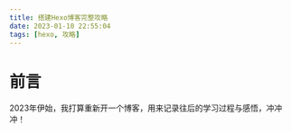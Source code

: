 ```yaml
---
title: 搭建Hexo博客完整攻略
date: 2023-01-10 22:55:04
tags: [hexo, 攻略]
---
```

# 前言
2023年伊始，我打算重新开一个博客，用来记录往后的学习过程与感悟，冲冲冲！
